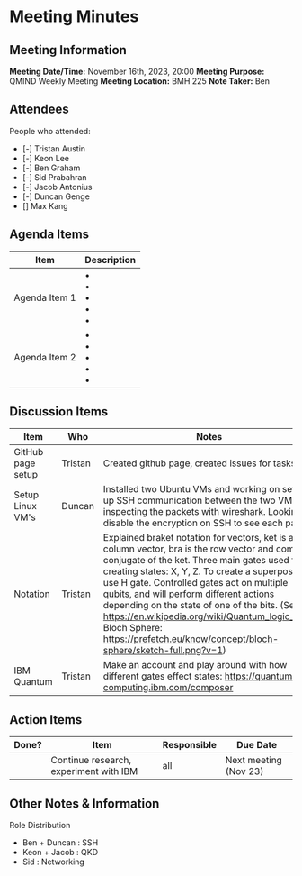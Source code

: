 # Meeting Minutes
## Meeting Information
**Meeting Date/Time:** November 16th, 2023, 20:00
**Meeting Purpose:** QMIND Weekly Meeting
**Meeting Location:** BMH 225
**Note Taker:** Ben

## Attendees
People who attended: 
- [-] Tristan Austin
- [-] Keon Lee
- [-] Ben Graham
- [-] Sid Prabahran
- [-] Jacob Antonius
- [-] Duncan Genge
- [] Max Kang

## Agenda Items

Item | Description
---- | ----
Agenda Item 1 | • <br>• <br>• <br>• <br>• 
Agenda Item 2 | • <br>• <br>• <br>• <br>• 

## Discussion Items
Item | Who | Notes |
---- | ---- | ---- |
GitHub page setup | Tristan | Created github page, created issues for tasks. |
Setup Linux VM's | Duncan | Installed two Ubuntu VMs and working on setting up SSH communication between the two VMs, inspecting the packets with wireshark. Looking to disable the encryption on SSH to see each packet |
Notation | Tristan | Explained braket notation for vectors, ket is a column vector, bra is the row vector and complex conjugate of the ket. Three main gates used for creating states: X, Y, Z. To create a superposition, use H gate. Controlled gates act on multiple qubits, and will perform different actions depending on the state of one of the bits. (See: https://en.wikipedia.org/wiki/Quantum_logic_gate, Bloch Sphere: https://prefetch.eu/know/concept/bloch-sphere/sketch-full.png?v=1) |
IBM Quantum | Tristan | Make an account and play around with how different gates effect states: https://quantum-computing.ibm.com/composer |


## Action Items
| Done? | Item | Responsible | Due Date |
| ---- | ---- | ---- | ---- |
| | Continue research, experiment with IBM | all | Next meeting (Nov 23) |

## Other Notes & Information
Role Distribution 
 - Ben + Duncan : SSH
 - Keon + Jacob : QKD
 - Sid : Networking

